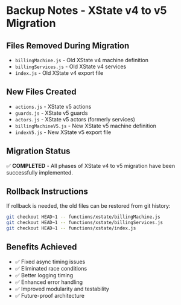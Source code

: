 # Backup Notes - XState v4 to v5 Migration

## Files Removed During Migration
- `billingMachine.js` - Old XState v4 machine definition
- `billingServices.js` - Old XState v4 services
- `index.js` - Old XState v4 export file

## New Files Created
- `actions.js` - XState v5 actions
- `guards.js` - XState v5 guards  
- `actors.js` - XState v5 actors (formerly services)
- `billingMachineV5.js` - New XState v5 machine definition
- `indexV5.js` - New XState v5 export file

## Migration Status
✅ **COMPLETED** - All phases of XState v4 to v5 migration have been successfully implemented.

## Rollback Instructions
If rollback is needed, the old files can be restored from git history:
```bash
git checkout HEAD~1 -- functions/xstate/billingMachine.js
git checkout HEAD~1 -- functions/xstate/billingServices.js  
git checkout HEAD~1 -- functions/xstate/index.js
```

## Benefits Achieved
- ✅ Fixed async timing issues
- ✅ Eliminated race conditions
- ✅ Better logging timing
- ✅ Enhanced error handling
- ✅ Improved modularity and testability
- ✅ Future-proof architecture
